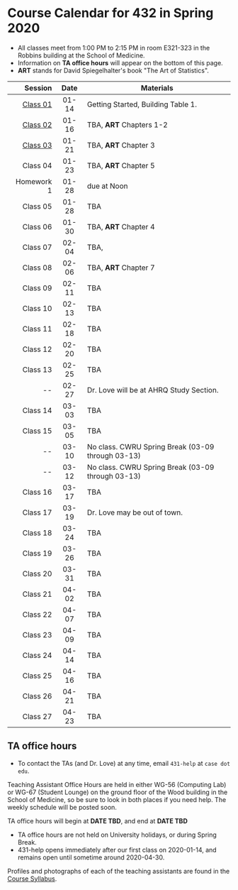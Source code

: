 # Course Calendar for 432 in Spring 2020

- All classes meet from 1:00 PM to 2:15 PM in room E321-323 in the Robbins building at the School of Medicine.
- Information on **TA office hours** will appear on the bottom of this page.
- **ART** stands for David Spiegelhalter's book "The Art of Statistics".

Session | Date | Materials 
--------: | :-----: | ----------------------------------------------------------------------
[Class 01](https://github.com/THOMASELOVE/2020-432/tree/master/classes/class01) | 01-14 | Getting Started, Building Table 1.
[Class 02](https://github.com/THOMASELOVE/2020-432/tree/master/classes/class02) | 01-16 | TBA, **ART** Chapters 1-2
[Class 03](https://github.com/THOMASELOVE/2020-432/tree/master/classes/class03) | 01-21 | TBA, **ART** Chapter 3
Class 04 | 01-23 | TBA, **ART** Chapter 5
Homework 1 | 01-28 | due at Noon
Class 05 | 01-28 | TBA
Class 06 | 01-30 | TBA, **ART** Chapter 4
Class 07 | 02-04 | TBA, 
Class 08 | 02-06 | TBA, **ART** Chapter 7
Class 09 | 02-11 | TBA
Class 10 | 02-13 | TBA
Class 11 | 02-18 | TBA
Class 12 | 02-20 | TBA
Class 13 | 02-25 | TBA
-- | 02-27 | Dr. Love will be at AHRQ Study Section.
Class 14 | 03-03 | TBA
Class 15 | 03-05 | TBA
-- | 03-10 | No class. CWRU Spring Break (03-09 through 03-13)
-- | 03-12 | No class. CWRU Spring Break (03-09 through 03-13)
Class 16 | 03-17 | TBA
Class 17 | 03-19 | Dr. Love may be out of town.
Class 18 | 03-24 | TBA
Class 19 | 03-26 | TBA
Class 20 | 03-31 | TBA
Class 21 | 04-02 | TBA
Class 22 | 04-07 | TBA
Class 23 | 04-09 | TBA
Class 24 | 04-14 | TBA
Class 25 | 04-16 | TBA
Class 26 | 04-21 | TBA
Class 27 | 04-23 | TBA

## TA office hours

- To contact the TAs (and Dr. Love) at any time, email `431-help` at `case dot edu`.

Teaching Assistant Office Hours are held in either WG-56 (Computing Lab) or WG-67 (Student Lounge) on the ground floor of the Wood building in the School of Medicine, so be sure to look in both places if you need help. The weekly schedule will be posted soon. 

TA office hours will begin at **DATE TBD**, and end at **DATE TBD**

- TA office hours are not held on University holidays, or during Spring Break. 
- 431-help opens immediately after our first class on 2020-01-14, and remains open until sometime around 2020-04-30.

Profiles and photographs of each of the teaching assistants are found in the [Course Syllabus](https://thomaselove.github.io/2020-432-syllabus/).
